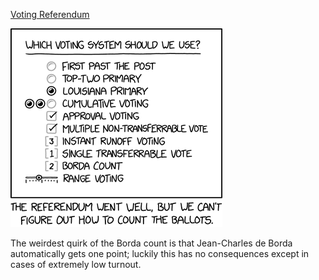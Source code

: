 [Voting Referendum](https://xkcd.com/2225)

![Voting Referendum](./random_comic.png)

The weirdest quirk of the Borda count is that Jean-Charles de Borda automatically gets one point; luckily this has no consequences except in cases of extremely low turnout.

